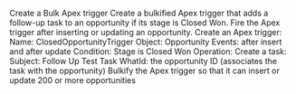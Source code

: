 Create a Bulk Apex trigger
Create a bulkified Apex trigger that adds a follow-up task to an opportunity if its stage is Closed Won. Fire the Apex trigger after inserting or updating an opportunity.
Create an Apex trigger:
Name: ClosedOpportunityTrigger
Object: Opportunity
Events: after insert and after update
Condition: Stage is Closed Won
Operation: Create a task:
Subject: Follow Up Test Task
WhatId: the opportunity ID (associates the task with the opportunity)
Bulkify the Apex trigger so that it can insert or update 200 or more opportunities
